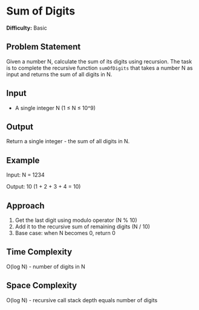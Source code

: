# Sum of Digits

**Difficulty:** Basic

## Problem Statement
Given a number N, calculate the sum of its digits using recursion. The task is to complete the recursive function `sumOfDigits` that takes a number N as input and returns the sum of all digits in N.

## Input
- A single integer N (1 ≤ N ≤ 10^9)

## Output
Return a single integer - the sum of all digits in N.

## Example
Input: N = 1234

Output: 10
(1 + 2 + 3 + 4 = 10)

## Approach
1. Get the last digit using modulo operator (N % 10)
2. Add it to the recursive sum of remaining digits (N / 10)
3. Base case: when N becomes 0, return 0

## Time Complexity
O(log N) - number of digits in N

## Space Complexity
O(log N) - recursive call stack depth equals number of digits